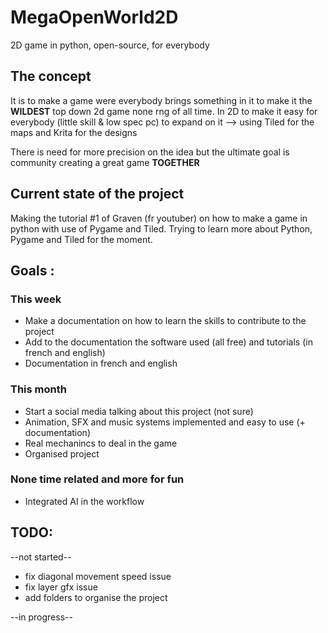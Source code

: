 # MegaOpenWorld2D
2D game in python, open-source, for everybody


## The concept
It is to make a game were everybody brings something in it to make it the **WILDEST** top down 2d game none rng of all time.
In 2D to make it easy for everybody (little skill & low spec pc) to expand on it --> using Tiled for the maps and Krita for the designs

There is need for more precision on the idea but the ultimate goal is community creating a great game **TOGETHER**


## Current state of the project
Making the tutorial #1 of Graven (fr youtuber) on how to make a game in python with use of Pygame and Tiled.
Trying to learn more about Python, Pygame and Tiled for the moment.


## Goals :
### This week
- Make a documentation on how to learn the skills to contribute to the project
- Add to the documentation the software used (all free) and tutorials (in french and english)
- Documentation in french and english

### This month
- Start a social media talking about this project (not sure)
- Animation, SFX and music systems implemented and easy to use (+ documentation)
- Real mechanincs to deal in the game
- Organised project

### None time related and more for fun
- Integrated AI in the workflow

## TODO:

--not started--
- fix diagonal movement speed issue
- fix layer gfx issue
- add folders to organise the project


--in progress--
